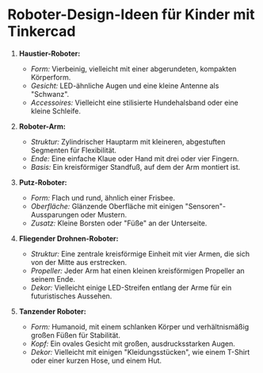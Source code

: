 # Roboter-Design-Ideen für Kinder mit Tinkercad

1. **Haustier-Roboter:**
    - *Form:* Vierbeinig, vielleicht mit einer abgerundeten, kompakten Körperform.
    - *Gesicht:* LED-ähnliche Augen und eine kleine Antenne als "Schwanz".
    - *Accessoires:* Vielleicht eine stilisierte Hundehalsband oder eine kleine Schleife.

2. **Roboter-Arm:**
    - *Struktur:* Zylindrischer Hauptarm mit kleineren, abgestuften Segmenten für Flexibilität.
    - *Ende:* Eine einfache Klaue oder Hand mit drei oder vier Fingern.
    - *Basis:* Ein kreisförmiger Standfuß, auf dem der Arm montiert ist.

3. **Putz-Roboter:**
    - *Form:* Flach und rund, ähnlich einer Frisbee.
    - *Oberfläche:* Glänzende Oberfläche mit einigen "Sensoren"-Aussparungen oder Mustern.
    - *Zusatz:* Kleine Borsten oder "Füße" an der Unterseite.

4. **Fliegender Drohnen-Roboter:**
    - *Struktur:* Eine zentrale kreisförmige Einheit mit vier Armen, die sich von der Mitte aus erstrecken.
    - *Propeller:* Jeder Arm hat einen kleinen kreisförmigen Propeller an seinem Ende.
    - *Dekor:* Vielleicht einige LED-Streifen entlang der Arme für ein futuristisches Aussehen.

5. **Tanzender Roboter:**
    - *Form:* Humanoid, mit einem schlanken Körper und verhältnismäßig großen Füßen für Stabilität.
    - *Kopf:* Ein ovales Gesicht mit großen, ausdrucksstarken Augen.
    - *Dekor:* Vielleicht mit einigen "Kleidungsstücken", wie einem T-Shirt oder einer kurzen Hose, und einem Hut.

